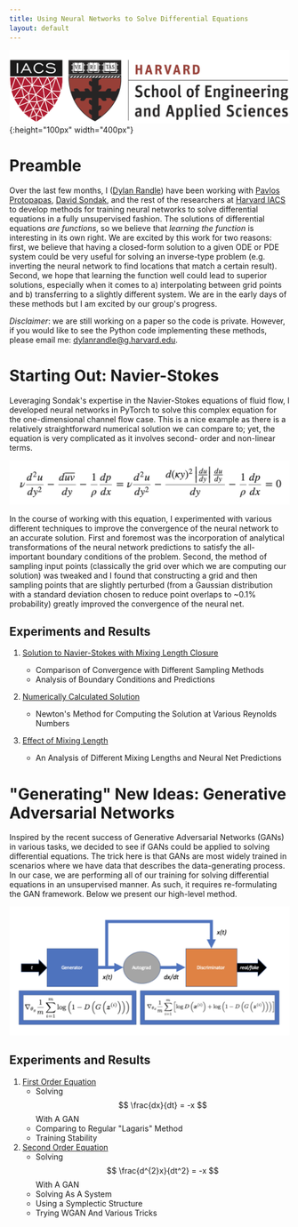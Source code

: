 ```yaml
---
title: Using Neural Networks to Solve Differential Equations
layout: default
---
```


![harvard](pics/SEAS_IACS.png){:height="100px" width="400px"}

# Preamble

Over the last few months, I ([Dylan Randle](https://dylanrandle.github.io/)) have been working with [Pavlos Protopapas](https://iacs.seas.harvard.edu/people/pavlos-protopapas),
[David Sondak](https://www.seas.harvard.edu/directory/dsondak), and the rest of the researchers at [Harvard IACS](https://iacs.seas.harvard.edu/home) to develop methods for
training neural networks to solve differential equations in a fully unsupervised fashion.
The solutions of differential equations *are functions*, so we believe that *learning the function* is
interesting in its own right. We are excited by this work for two reasons: first, we believe that having
a closed-form solution to a given ODE or PDE system could be very useful for solving an inverse-type problem
(e.g. inverting the neural network to find locations that match a certain result). Second, we hope that learning the
function well could lead to superior solutions, especially when it comes to a) interpolating between grid points and
b) transferring to a slightly different system. We are in the early days of these methods but I am excited by our
group's progress.

*Disclaimer*: we are still working on a paper so the code is private. However, if you would like to see the Python
code implementing these methods, please email me: dylanrandle@g.harvard.edu.

# Starting Out: Navier-Stokes

Leveraging Sondak's expertise in the Navier-Stokes equations of fluid flow, I developed
neural networks in PyTorch to solve this complex equation for the one-dimensional channel
flow case. This is a nice example as there is a relatively straightforward numerical
solution we can compare to; yet, the equation is very complicated as it involves second-
order and non-linear terms.

![mixing_length_equation](pics/mixing_length_equation.png)

In the course of working with this equation, I experimented with various different techniques
to improve the convergence of the neural network to an accurate solution. First and foremost
was the incorporation of analytical transformations of the neural network predictions to satisfy
the all-important boundary conditions of the problem. Second, the method of sampling input points
(classically the grid over which we are computing our solution) was tweaked and I found that
constructing a grid and then sampling points that are slightly perturbed (from a Gaussian distribution
with a standard deviation chosen to reduce point overlaps to ~0.1% probability) greatly improved
the convergence of the neural net.

## Experiments and Results

1. [Solution to Navier-Stokes with Mixing Length Closure](https://dylanrandle.github.io/ac299_website/Channel_Flow.html)
    - Comparison of Convergence with Different Sampling Methods
    - Analysis of Boundary Conditions and Predictions

2. [Numerically Calculated Solution](https://dylanrandle.github.io/ac299_website/Numerical_Result.html)
    - Newton's Method for Computing the Solution at Various Reynolds Numbers

3. [Effect of Mixing Length](https://dylanrandle.github.io/ac299_website/CV_Kappa.html)
    - An Analysis of Different Mixing Lengths and Neural Net Predictions

# "Generating" New Ideas: Generative Adversarial Networks

Inspired by the recent success of Generative Adversarial Networks (GANs) in various tasks,
we decided to see if GANs could be applied to solving differential equations. The trick here is
that GANs are most widely trained in scenarios where we have data that describes the data-generating process.
In our case, we are performing all of our training for solving differential equations in an
unsupervised manner. As such, it requires re-formulating the GAN framework. Below we present
our high-level method.

![gan_diffeq_diagram](pics/gan_diffeq_diagram.png)

## Experiments and Results

1. [First Order Equation](https://dylanrandle.github.io/ac299_website/GAN.html#baby-equation)
    - Solving $$ \frac{dx}{dt} = -x $$ With A GAN
    - Comparing to Regular "Lagaris" Method
    - Training Stability
2. [Second Order Equation](https://dylanrandle.github.io/ac299_website/GAN.html#new-equation-simple-harmonic-oscillator)
    - Solving $$ \frac{d^{2}x}{dt^2} = -x $$ With A GAN
    - Solving As A System
    - Using a Symplectic Structure
    - Trying WGAN And Various Tricks
